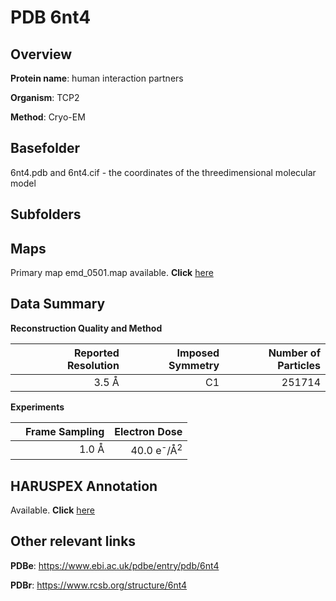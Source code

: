 # PDB 6nt4

## Overview

**Protein name**: human interaction partners

**Organism**: TCP2

**Method**: Cryo-EM



## Basefolder

6nt4.pdb and 6nt4.cif - the coordinates of the threedimensional molecular model

## Subfolders









## Maps

Primary map emd_0501.map available. **Click** [here](http://ftp.wwpdb.org/pub/emdb/structures/EMD-0501/map/) 

## Data Summary
**Reconstruction Quality and Method**

|   | Reported Resolution | Imposed Symmetry | Number of Particles |
|---|-------------:|----------------:|--------------:|
|   |3.5 Å|C1|251714|

**Experiments**

|   | Frame Sampling | Electron Dose |
|---|-------------:|----------------:|
|   |1.0 Å|40.0 e<sup>-</sup>/Å<sup>2</sup>|

## HARUSPEX Annotation

Available. **Click** [here](https://zenodo.org/record/3820213)

## Other relevant links 
**PDBe**:  https://www.ebi.ac.uk/pdbe/entry/pdb/6nt4
 
**PDBr**: https://www.rcsb.org/structure/6nt4 
